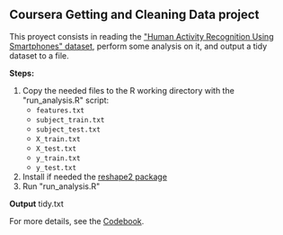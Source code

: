 ## Coursera Getting and Cleaning Data project

This proyect consists in reading the  ["Human Activity Recognition Using Smartphones" dataset](http://archive.ics.uci.edu/ml/datasets/Human+Activity+Recognition+Using+Smartphones), perform some analysis on it, and output a tidy dataset to a file.

**Steps:**

1. Copy the needed files to the R working directory with the "run_analysis.R" script:
	* `features.txt`
	* `subject_train.txt`
	* `subject_test.txt`
	* `X_train.txt`
	* `X_test.txt`
	* `y_train.txt`
	* `y_test.txt`
2. Install if needed the [reshape2 package](http://cran.r-project.org/web/packages/reshape2/index.html)
3. Run "run_analysis.R"

**Output**
tidy.txt

For more details, see the [Codebook](CodeBook.md).
